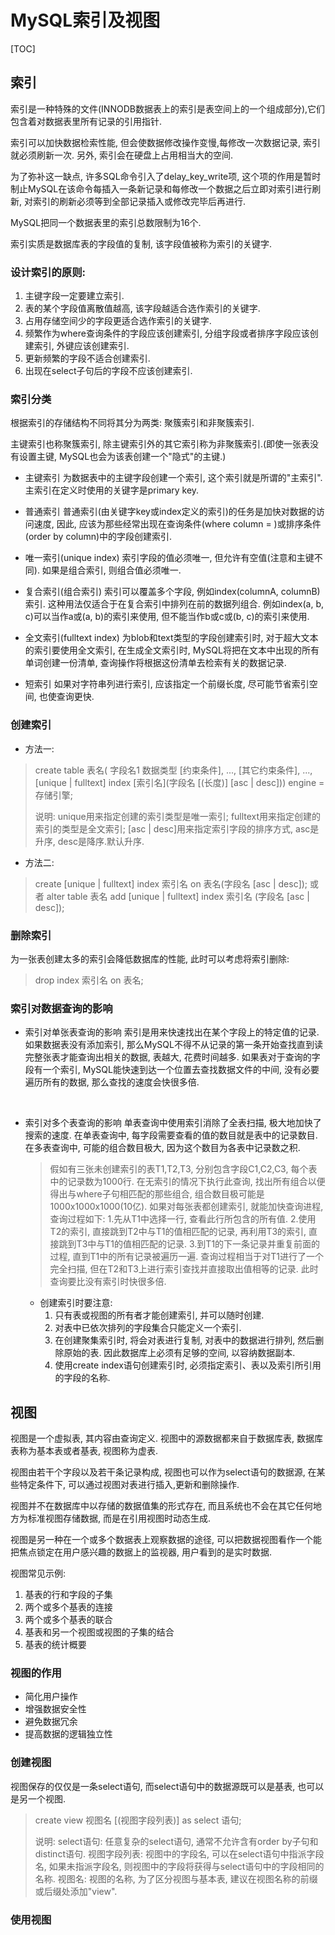 <!-- 其实我没有多爱你, 只是呢, 你的身上寄托了我的爱! -->
# MySQL索引及视图

[TOC]

## 索引

索引是一种特殊的文件(INNODB数据表上的索引是表空间上的一个组成部分),它们包含着对数据表里所有记录的引用指针.

索引可以加快数据检索性能, 但会使数据修改操作变慢,每修改一次数据记录, 索引就必须刷新一次. 另外, 索引会在硬盘上占用相当大的空间.

为了弥补这一缺点, 许多SQL命令引入了delay_key_write项, 这个项的作用是暂时制止MySQL在该命令每插入一条新记录和每修改一个数据之后立即对索引进行刷新, 对索引的刷新必须等到全部记录插入或修改完毕后再进行.

MySQL把同一个数据表里的索引总数限制为16个.

索引实质是数据库表的字段值的复制, 该字段值被称为索引的关键字.

### 设计索引的原则:

1. 主键字段一定要建立索引.
2. 表的某个字段值离散值越高, 该字段越适合选作索引的关键字.
3. 占用存储空间少的字段更适合选作索引的关键字.
4. 频繁作为where查询条件的字段应该创建索引, 分组字段或者排序字段应该创建索引, 外键应该创建索引.
5. 更新频繁的字段不适合创建索引.
6. 出现在select子句后的字段不应该创建索引.

### 索引分类

根据索引的存储结构不同将其分为两类: 聚簇索引和非聚簇索引.

主键索引也称聚簇索引, 除主键索引外的其它索引称为非聚簇索引.(即使一张表没有设置主键, MySQL也会为该表创建一个"隐式"的主键.)

- 主键索引
  为数据表中的主键字段创建一个索引, 这个索引就是所谓的"主索引".主索引在定义时使用的关键字是primary key.

- 普通索引
  普通索引(由关键字key或index定义的索引)的任务是加快对数据的访问速度, 因此, 应该为那些经常出现在查询条件(where column = )或排序条件(order by column)中的字段创建索引.

- 唯一索引(unique index)
  索引字段的值必须唯一, 但允许有空值(注意和主键不同). 如果是组合索引, 则组合值必须唯一.

- 复合索引(组合索引)
  索引可以覆盖多个字段, 例如index(columnA, columnB)索引. 这种用法仅适合于在复合索引中排列在前的数据列组合. 例如index(a, b, c)可以当作a或(a, b)的索引来使用, 但不能当作b或c或(b, c)的索引来使用.

- 全文索引(fulltext index)
  为blob和text类型的字段创建索引时, 对于超大文本的索引要使用全文索引, 在生成全文索引时, MySQL将把在文本中出现的所有单词创建一份清单, 查询操作将根据这份清单去检索有关的数据记录.

- 短索引
  如果对字符串列进行索引, 应该指定一个前缀长度, 尽可能节省索引空间, 也使查询更快.

### 创建索引

- 方法一:

> create table 表名(
> 字段名1 数据类型 [约束条件],
> ...,
> [其它约束条件],
> ...,
> [unique | fulltext] index [索引名](字段名 [(长度)] [asc | desc])) engine = 存储引擎;
>
> 说明:
> unique用来指定创建的索引类型是唯一索引;
> fulltext用来指定创建的索引的类型是全文索引;
> [asc | desc]用来指定索引字段的排序方式, asc是升序, desc是降序.默认升序.

- 方法二:

> create [unique | fulltext] index 索引名 on 表名(字段名 [asc | desc]);
> 或者
> alter table 表名 add [unique | fulltext] index 索引名 (字段名 [asc | desc]);

### 删除索引

为一张表创建太多的索引会降低数据库的性能, 此时可以考虑将索引删除:

> drop index 索引名 on 表名;

### 索引对数据查询的影响

- 索引对单张表查询的影响
  索引是用来快速找出在某个字段上的特定值的记录.
  如果数据表没有添加索引, 那么MySQL不得不从记录的第一条开始查找直到读完整张表才能查询出相关的数据, 表越大, 花费时间越多.
  如果表对于查询的字段有一个索引, MySQL能快速到达一个位置去查找数据文件的中间, 没有必要遍历所有的数据, 那么查找的速度会快很多倍.

<br/>

- 索引对多个表查询的影响
  单表查询中使用索引消除了全表扫描, 极大地加快了搜索的速度.
  在单表查询中, 每字段需要查看的值的数目就是表中的记录数目.
  在多表查询中, 可能的组合数目极大, 因为这个数目为各表中记录数之积.
  > 假如有三张未创建索引的表T1,T2,T3, 分别包含字段C1,C2,C3, 每个表中的记录数为1000行. 在无索引的情况下执行此查询, 找出所有组合以便得出与where子句相匹配的那些组合, 组合数目极可能是1000x1000x1000(10亿).
  > 如果对每张表都创建索引, 就能加快查询进程, 查询过程如下:
  > 1.先从T1中选择一行, 查看此行所包含的所有值.
  > 2.使用T2的索引, 直接跳到T2中与T1的值相匹配的记录, 再利用T3的索引, 直接跳到T3中与T1的值相匹配的记录.
  > 3.到T1的下一条记录并重复前面的过程, 直到T1中的所有记录被遍历一遍.
  > 查询过程相当于对T1进行了一个完全扫描, 但在T2和T3上进行索引查找并直接取出值相等的记录. 此时查询要比没有索引时快很多倍.
  - 创建索引时要注意:
    1. 只有表或视图的所有者才能创建索引, 并可以随时创建.
    2. 对表中已依次排列的字段集合只能定义一个索引.
    3. 在创建聚集索引时, 将会对表进行复制, 对表中的数据进行排列, 然后删除原始的表. 因此数据库上必须有足够的空间, 以容纳数据副本.
    4. 使用create index语句创建索引时, 必须指定索引、表以及索引所引用的字段的名称.

## 视图

视图是一个虚拟表, 其内容由查询定义. 视图中的源数据都来自于数据库表, 数据库表称为基本表或者基表, 视图称为虚表.

视图由若干个字段以及若干条记录构成, 视图也可以作为select语句的数据源, 在某些特定条件下, 可以通过视图对表进行插入,更新和删除操作.

视图并不在数据库中以存储的数据值集的形式存在, 而且系统也不会在其它任何地方为标准视图存储数据, 而是在引用视图时动态生成.

视图是另一种在一个或多个数据表上观察数据的途径, 可以把数据视图看作一个能把焦点锁定在用户感兴趣的数据上的监视器, 用户看到的是实时数据.

视图常见示例:

1. 基表的行和字段的子集
2. 两个或多个基表的连接
3. 两个或多个基表的联合
4. 基表和另一个视图或视图的子集的结合
5. 基表的统计概要

### 视图的作用

- 简化用户操作
- 增强数据安全性
- 避免数据冗余
- 提高数据的逻辑独立性

### 创建视图

视图保存的仅仅是一条select语句, 而select语句中的数据源既可以是基表, 也可以是另一个视图.

> create view 视图名 [(视图字段列表)]
> as
> select 语句;
>
> 说明:
> select语句: 任意复杂的select语句, 通常不允许含有order by子句和distinct语句.
> 视图字段列表: 视图中的字段名, 可以在select语句中指派字段名, 如果未指派字段名, 则视图中的字段将获得与select语句中的字段相同的名称.
> 视图名: 视图的名称, 为了区分视图与基本表, 建议在视图名称的前缀或后缀处添加"view".

### 使用视图


